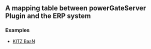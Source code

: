 ## A mapping table between powerGateServer Plugin and the ERP system

### Examples

+ [KITZ BaaN](https://github.com/coolOrangeProjects/MaschinenbauKitz/wiki/Konfiguration#entities)